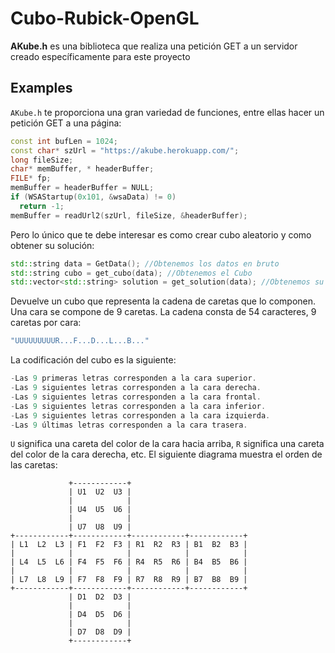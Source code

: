 # Cubo-Rubick-OpenGL

**AKube.h** es una biblioteca que realiza una petición GET a un servidor creado específicamente para este proyecto

## Examples
`AKube.h` te proporciona una gran variedad de funciones, entre ellas hacer un petición GET a una página:
```c++
const int bufLen = 1024;
const char* szUrl = "https://akube.herokuapp.com/";
long fileSize;
char* memBuffer, * headerBuffer;
FILE* fp;
memBuffer = headerBuffer = NULL;
if (WSAStartup(0x101, &wsaData) != 0)
  return -1;
memBuffer = readUrl2(szUrl, fileSize, &headerBuffer);
```
Pero lo único que te debe interesar es como crear cubo aleatorio y como obtener su solución:
```c++
std::string data = GetData(); //Obtenemos los datos en bruto
std::string cubo = get_cubo(data); //Obtenemos el Cubo
std::vector<std::string> solution = get_solution(data); //Obtenemos su solución
```
Devuelve un cubo que representa la cadena de caretas que lo componen. Una cara se compone de 9 caretas.
La cadena consta de 54 caracteres, 9 caretas por cara:

```javascript
"UUUUUUUUUR...F...D...L...B..."
```
La codificación del cubo es la siguiente:
```javascript
-Las 9 primeras letras corresponden a la cara superior.
-Las 9 siguientes letras corresponden a la cara derecha.
-Las 9 siguientes letras corresponden a la cara frontal.
-Las 9 siguientes letras corresponden a la cara inferior.
-Las 9 siguientes letras corresponden a la cara izquierda.
-Las 9 últimas letras corresponden a la cara trasera.
```
`U` significa una careta del color de la cara hacia arriba, `R` significa una careta del color de la cara derecha, etc.
El siguiente diagrama muestra el orden de las caretas:

```
             +------------+
             | U1  U2  U3 |
             |            |
             | U4  U5  U6 |
             |            |
             | U7  U8  U9 |
+------------+------------+------------+------------+
| L1  L2  L3 | F1  F2  F3 | R1  R2  R3 | B1  B2  B3 |
|            |            |            |            |
| L4  L5  L6 | F4  F5  F6 | R4  R5  R6 | B4  B5  B6 |
|            |            |            |            |
| L7  L8  L9 | F7  F8  F9 | R7  R8  R9 | B7  B8  B9 |
+------------+------------+------------+------------+
             | D1  D2  D3 |
             |            |
             | D4  D5  D6 |
             |            |
             | D7  D8  D9 |
             +------------+
```
